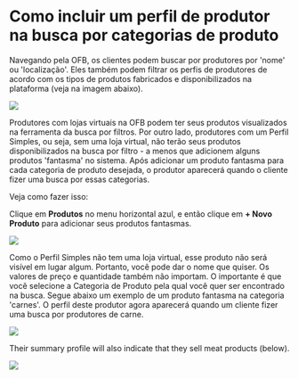 # Como incluir um perfil de produtor na busca por categorias de produto

Navegando pela OFB, os clientes podem buscar por produtores por 'nome' ou 'localização'. Eles também podem filtrar os perfis de produtores de acordo com os tipos de produtos fabricados e disponibilizados na plataforma \(veja na imagem abaixo\).

![](../../.gitbook/assets/filter-by-product.png)

Produtores com lojas virtuais na OFB podem ter seus produtos visualizados na ferramenta da busca por filtros. Por outro lado, produtores com um Perfil Simples, ou seja, sem uma loja virtual, não terão seus produtos disponibilizados na busca por filtro - a menos que adicionem alguns produtos 'fantasma' no sistema. Após adicionar um produto fantasma para cada categoria de produto desejada, o produtor aparecerá quando o cliente fizer uma busca por essas categorias.

Veja como fazer isso:

Clique em **Produtos** no menu horizontal azul, e então clique em **+ Novo Produto** para adicionar seus produtos fantasmas.

![](../../.gitbook/assets/access-new-product.png)

Como o Perfil Simples não tem uma loja virtual, esse produto não será visível em lugar algum. Portanto, você pode dar o nome que quiser. Os valores de preço e quantidade também não importam. O importante é que você selecione a Categoria de Produto pela qual você quer ser encontrado na busca. Segue abaixo um exemplo de um produto fantasma na categoria 'carnes'. O perfil deste produtor agora aparecerá quando um cliente fizer uma busca por produtores de carne. 

![](../../.gitbook/assets/dummy-meat-product.png)

Their summary profile will also indicate that they sell meat products \(below\).

![](../../.gitbook/assets/meat.png)

